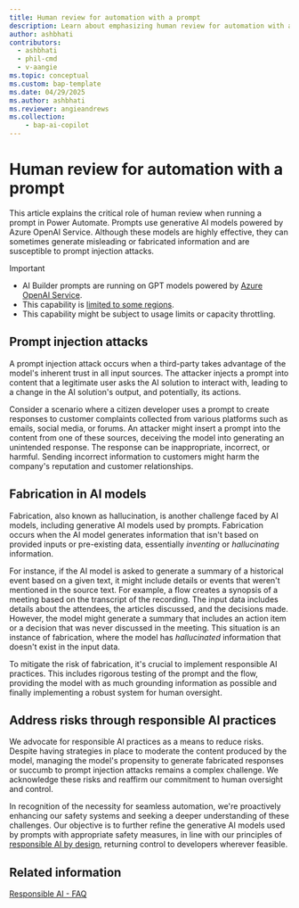 ```yaml
---
title: Human review for automation with a prompt
description: Learn about emphasizing human review for automation with a prompt.
author: ashbhati
contributors:
  - ashbhati
  - phil-cmd
  - v-aangie
ms.topic: conceptual
ms.custom: bap-template
ms.date: 04/29/2025
ms.author: ashbhati
ms.reviewer: angieandrews
ms.collection: 
    - bap-ai-copilot
---
```


# Human review for automation with a prompt

This article explains the critical role of human review when running a prompt in Power Automate. Prompts use generative AI models powered by Azure OpenAI Service. Although these models are highly effective, they can sometimes generate misleading or fabricated information and are susceptible to prompt injection attacks.

> [!IMPORTANT]
>
> - AI Builder prompts are running on GPT models powered by [Azure OpenAI Service](/azure/ai-services/openai/whats-new).
> - This capability is [limited to some regions](availability-region.md#prompts).
> - This capability might be subject to usage limits or capacity throttling.

## Prompt injection attacks

A prompt injection attack occurs when a third-party takes advantage of the model's inherent trust in all input sources. The attacker injects a prompt into content that a legitimate user asks the AI solution to interact with, leading to a change in the AI solution's output, and potentially, its actions.

Consider a scenario where a citizen developer uses a prompt to create responses to customer complaints collected from various platforms such as emails, social media, or forums. An attacker might insert a prompt into the content from one of these sources, deceiving the model into generating an unintended response. The response can be inappropriate, incorrect, or harmful. Sending incorrect information to customers might harm the company's reputation and customer relationships.  

## Fabrication in AI models

Fabrication, also known as hallucination, is another challenge faced by AI models, including generative AI models used by prompts. Fabrication occurs when the AI model generates information that isn't based on provided inputs or pre-existing data, essentially *inventing* or *hallucinating* information.

For instance, if the AI model is asked to generate a summary of a historical event based on a given text, it might include details or events that weren't mentioned in the source text. For example, a flow creates a synopsis of a meeting based on the transcript of the recording. The input data includes details about the attendees, the articles discussed, and the decisions made. However, the model might generate a summary that includes an action item or a decision that was never discussed in the meeting. This situation is an instance of fabrication, where the model has *hallucinated* information that doesn't exist in the input data.

To mitigate the risk of fabrication, it's crucial to implement responsible AI practices. This includes rigorous testing of the prompt and the flow, providing the model with as much grounding information as possible and finally implementing a robust system for human oversight.

## Address risks through responsible AI practices

We advocate for responsible AI practices as a means to reduce risks. Despite having strategies in place to moderate the content produced by the model, managing the model's propensity to generate fabricated responses or succumb to prompt injection attacks remains a complex challenge. We acknowledge these risks and reaffirm our commitment to human oversight and control.

In recognition of the necessity for seamless automation, we're proactively enhancing our safety systems and seeking a deeper understanding of these challenges.
Our objective is to further refine the generative AI models used by prompts with appropriate safety measures, in line with our principles of [responsible AI by design](https://blogs.microsoft.com/on-the-issues/2023/02/02/responsible-ai-chatgpt-artificial-intelligence/), returning control to developers wherever feasible.

## Related information

[Responsible AI - FAQ](faqs-text-generation.md)
